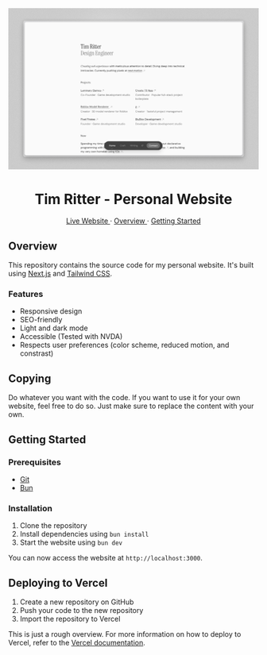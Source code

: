<div align="center">

<img src="./public/images/preview-light.png" />

# Tim Ritter - Personal Website

<a href="https://tim-ritter.com" target="_blank">
  Live Website
</a>
<span> &middot; </span>
<a href="#overview">
  Overview
</a>
<span> &middot; </span>
<a href="#getting-started">
  Getting Started
</a>

</div>

## Overview

This repository contains the source code for my personal website. It's built using
[Next.js](https://nextjs.org/) and [Tailwind CSS](https://tailwindcss.com/).

### Features

- Responsive design
- SEO-friendly
- Light and dark mode
- Accessible (Tested with NVDA)
- Respects user preferences (color scheme, reduced motion, and constrast)

## Copying

Do whatever you want with the code. If you want to use it for your own website, feel free to do so. Just make sure to replace the content with your own.

## Getting Started

### Prerequisites

- [Git](https://git-scm.com/)
- [Bun](https://bun.sh/)

### Installation

1. Clone the repository
2. Install dependencies using `bun install`
3. Start the website using `bun dev`

You can now access the website at `http://localhost:3000`.

## Deploying to Vercel

1. Create a new repository on GitHub
2. Push your code to the new repository
3. Import the repository to Vercel

This is just a rough overview. For more information on how to deploy to Vercel, refer to the [Vercel documentation](https://vercel.com/docs/concepts/deployments/overview).